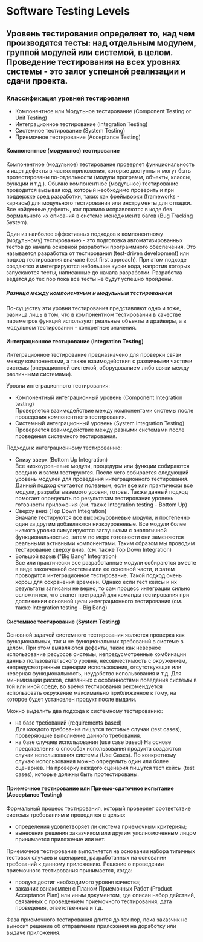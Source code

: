 # Software Testing Levels

## Уровень тестирования определяет то, над чем производятся тесты: над отдельным модулем, группой модулей или системой, в целом. Проведение тестирования на всех уровнях системы - это залог успешной реализации и сдачи проекта.

### Классификация уровней тестирования
- Компонентное или Модульное тестирование (Component Testing or Unit Testing)
- Интеграционное тестирование (Integration Testing)
- Системное тестирование (System Testing)
- Приемочное тестирование (Acceptance Testing)

#### Компонентное (модульное) тестирование
Компонентное (модульное) тестирование проверяет функциональность и ищет дефекты в частях приложения, которые доступны и могут быть протестированы по-отдельности (модули программ, объекты, классы, функции и т.д.). Обычно компонентное (модульное) тестирование проводится вызывая код, который необходимо проверить и при поддержке сред разработки, таких как фреймворки (frameworks - каркасы) для модульного тестирования или инструменты для отладки. Все найденные дефекты, как правило исправляются в коде без формального их описания в системе менеджмента багов (Bug Tracking System).

Один из наиболее эффективных подходов к компонентному (модульному) тестированию - это подготовка автоматизированных тестов до начала основной разработки программного обеспечения. Это называется разработка от тестирования (test-driven development) или подход тестирования вначале (test first approach). При этом подходе создаются и интегрируются небольшие куски кода, напротив которых запускаются тесты, написанные до начала разработки. Разработка ведется до тех пор пока все тесты не будут успешно пройдены.

##### Разница между компонентным и модульным тестированием
По-существу эти уровни тестирования представляют одно и тоже, разница лишь в том, что в компонентном тестировании в качестве параметров функций используют реальные объекты и драйверы, а в модульном тестировании - конкретные значения.
  
  
#### Интеграционное тестирование (Integration Testing)
Интеграционное тестирование предназначено для проверки связи между компонентами, а также взаимодействия с различными частями системы (операционной системой, оборудованием либо связи между различными системами).
  
Уровни интеграционного тестирования:  
- Компонентный интеграционный уровень (Component Integration testing)  
Проверяется взаимодействие между компонентами системы после проведения компонентного тестирования.
- Системный интеграционный уровень (System Integration Testing)
Проверяется взаимодействие между разными системами после проведения системного тестирования.
  
Подходы к интеграционному тестированию:  
- Снизу вверх (Bottom Up Integration)  
Все низкоуровневые модули, процедуры или функции собираются воедино и затем тестируются. После чего собирается следующий уровень модулей для проведения интеграционного тестирования. Данный подход считается полезным, если все или практически все модули, разрабатываемого уровня, готовы. Также данный подход помогает определить по результатам тестирования уровень готовности приложения (см. также Integration testing - Bottom Up)
- Сверху вниз (Top Down Integration)  
Вначале тестируются все высокоуровневые модули, и постепенно один за другим добавляются низкоуровневые. Все модули более низкого уровня симулируются заглушками с аналогичной функциональностью, затем по мере готовности они заменяются реальными активными компонентами. Таким образом мы проводим тестирование сверху вниз. (см. также Top Down Integration)
- Большой взрыв ("Big Bang" Integration)  
Все или практически все разработанные модули собираются вместе в виде законченной системы или ее основной части, и затем проводится интеграционное тестирование. Такой подход очень хорош для сохранения времени. Однако если тест кейсы и их результаты записаны не верно, то сам процесс интеграции сильно осложнится, что станет преградой для команды тестирования при достижении основной цели интеграционного тестирования (см. также Integration testing - Big Bang)
  
  
#### Системное тестирование (System Testing)
Основной задачей системного тестирования является проверка как функциональных, так и не функциональных требований в системе в целом. При этом выявляются дефекты, такие как неверное использование ресурсов системы, непредусмотренные комбинации данных пользовательского уровня, несовместимость с окружением, непредусмотренные сценарии использования, отсутствующая или неверная функциональность, неудобство использования и т.д. Для минимизации рисков, связанных с особенностями поведения системы в той или иной среде, во время тестирования рекомендуется использовать окружение максимально приближенное к тому, на которое будет установлен продукт после выдачи.
  
Можно выделить два подхода к системному тестированию:  
- на базе требований (requirements based)  
Для каждого требования пишутся тестовые случаи (test cases), проверяющие выполнение данного требования.
- на базе случаев использования (use case based)
На основе представления о способах использования продукта создаются случаи использования системы (Use Cases). По конкретному случаю использования можно определить один или более сценариев. На проверку каждого сценария пишутся тест кейсы (test cases), которые должны быть протестированы.
  
  
#### Приемочное тестирование или Приемо-сдаточное испытание (Acceptance Testing)
Формальный процесс тестирования, который проверяет соответствие системы требованиям и проводится с целью:  
- определения удовлетворяет ли система приемочным критериям;
- вынесения решения заказчиком или другим уполномоченным лицом принимается приложение или нет.
  
Приемочное тестирование выполняется на основании набора типичных тестовых случаев и сценариев, разработанных на основании требований к данному приложению.
Решение о проведении приемочного тестирования принимается, когда:  
- продукт достиг необходимого уровня качества;
- заказчик ознакомлен с Планом Приемочных Работ (Product Acceptance Plan) или иным документом, где описан набор действий, связанных с проведением приемочного тестирования, дата проведения, ответственные и т.д.
  
Фаза приемочного тестирования длится до тех пор, пока заказчик не выносит решение об отправлении приложения на доработку или выдаче приложения.

